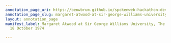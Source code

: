 ```yaml
---
annotation_page_uri: https://benwbrum.github.io/spokenweb-hackathon-development/annotations/margaret-atwood-at-sir-george-williams-university-the-poetry-series-18-october-1974-canvas-1-audience-member-14.json
annotation_page_slug: margaret-atwood-at-sir-george-williams-university-the-poetry-series-18-october-1974-canvas-1-audience-member-14
layout: annotation_page
manifest_label: Margaret Atwood at Sir George Williams University, The Poetry Series,
  18 October 1974

---
```

